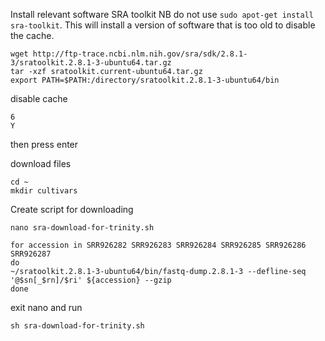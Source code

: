 Install relevant software SRA toolkit
NB do not use `sudo apot-get install sra-toolkit`. This will install a version of software that is too old to disable the cache.
```
wget http://ftp-trace.ncbi.nlm.nih.gov/sra/sdk/2.8.1-3/sratoolkit.2.8.1-3-ubuntu64.tar.gz
tar -xzf sratoolkit.current-ubuntu64.tar.gz
export PATH=$PATH:/directory/sratoolkit.2.8.1-3-ubuntu64/bin
```

disable cache
```./vdb-config --interactive-mode 'textual'
6
Y 
```
then press enter

download files
```
cd ~
mkdir cultivars
```

Create script for downloading
```
nano sra-download-for-trinity.sh
```
```
for accession in SRR926282 SRR926283 SRR926284 SRR926285 SRR926286 SRR926287
do
~/sratoolkit.2.8.1-3-ubuntu64/bin/fastq-dump.2.8.1-3 --defline-seq '@$sn[_$rn]/$ri' ${accession} --gzip
done 
```
exit nano and run
```
sh sra-download-for-trinity.sh
```

